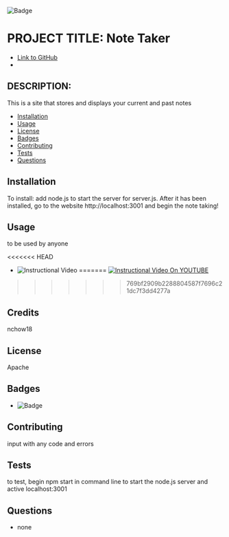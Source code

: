 
![Badge](https://img.shields.io/badge/AWESOME-COOL-yellow.svg)

# PROJECT TITLE: Note Taker

* [Link to GitHub](https://github.com/nchow18)
* [Email]:(mailto:emailme@nathanchow.ca)

## DESCRIPTION:

This is a site that stores and displays your current and past notes

* [Installation](#installation)
* [Usage](#usage)
* [License](#license)
* [Badges](#badges)
* [Contributing](#contribute)
* [Tests](#tests)
* [Questions](#questions)

## Installation

To install: add node.js to start the server for server.js.  After it has been installed, go to the website http://localhost:3001 and begin the note taking!

## Usage

to be used by anyone

<<<<<<< HEAD
* ![Instructional Video](https://youtu.be/xBRlVX3DLT8)
=======
[![Instructional Video On YOUTUBE](https://img.youtube.com/vi/VIDEO-ID/0.jpg)](https://youtu.be/xBRlVX3DLT8)
>>>>>>> 769bf2909b2288804587f7696c21dc7f3dd4277a

## Credits

nchow18

## License

Apache


## Badges

* ![Badge](https://img.shields.io/badge/AWESOME-COOL-yellow.svg)

## Contributing

input with any code and errors

## Tests

to test, begin npm start in command line to start the node.js server and active localhost:3001

## Questions


* none

    

    
